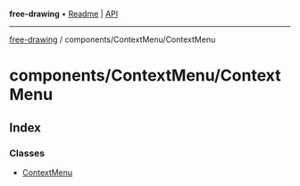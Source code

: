 **free-drawing** • [Readme](../../../README.md) \| [API](../../../modules.md)

***

[free-drawing](../../../README.md) / components/ContextMenu/ContextMenu

# components/ContextMenu/ContextMenu

## Index

### Classes

- [ContextMenu](classes/ContextMenu.md)
